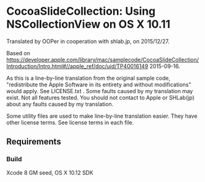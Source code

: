 # CocoaSlideCollection: Using NSCollectionView on OS X 10.11

Translated by OOPer in cooperation with shlab.jp, on 2015/12/27.

Based on
<https://developer.apple.com/library/mac/samplecode/CocoaSlideCollection/Introduction/Intro.html#//apple_ref/doc/uid/TP40016149>
2015-09-16.

As this is a line-by-line translation from the original sample code, "redistribute the Apple Software in its entirety and without modifications" would apply. See LICENSE.txt .
Some faults caused by my translation may exist. Not all features tested.
You should not contact to Apple or SHLab(jp) about any faults caused by my translation.

Some utility files are used to make line-by-line translation easier. They have other license terms.
See license terms in each file.

## Requirements

### Build

Xcode 8 GM seed, OS X 10.12 SDK
